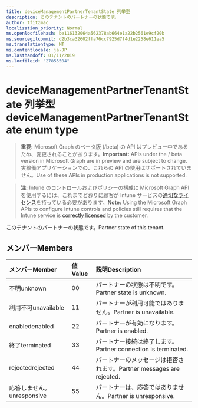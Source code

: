 ```yaml
---
title: deviceManagementPartnerTenantState 列挙型
description: このテナントのパートナーの状態です。
author: tfitzmac
localization_priority: Normal
ms.openlocfilehash: be116132064a562378ab664e1a22b2561e9cf20b
ms.sourcegitcommit: d2b3ca32602ffa76cc7925d7f4d1e2258e611ea5
ms.translationtype: MT
ms.contentlocale: ja-JP
ms.lasthandoff: 01/11/2019
ms.locfileid: "27855504"
---
```

# <a name="devicemanagementpartnertenantstate-enum-type"></a><span data-ttu-id="fcf6e-103">deviceManagementPartnerTenantState 列挙型</span><span class="sxs-lookup"><span data-stu-id="fcf6e-103">deviceManagementPartnerTenantState enum type</span></span>

> <span data-ttu-id="fcf6e-104">**重要:** Microsoft Graph のベータ版 (/beta) の API はプレビュー中であるため、変更されることがあります。</span><span class="sxs-lookup"><span data-stu-id="fcf6e-104">**Important:** APIs under the / beta version in Microsoft Graph are in preview and are subject to change.</span></span> <span data-ttu-id="fcf6e-105">実稼働アプリケーションでの、これらの API の使用はサポートされていません。</span><span class="sxs-lookup"><span data-stu-id="fcf6e-105">Use of these APIs in production applications is not supported.</span></span>

> <span data-ttu-id="fcf6e-106">**注:** Intune のコントロールおよびポリシーの構成に Microsoft Graph API を使用するには、これまでどおりに顧客が Intune サービスの[適切なライセンス](https://go.microsoft.com/fwlink/?linkid=839381)を持っている必要があります。</span><span class="sxs-lookup"><span data-stu-id="fcf6e-106">**Note:** Using the Microsoft Graph APIs to configure Intune controls and policies still requires that the Intune service is [correctly licensed](https://go.microsoft.com/fwlink/?linkid=839381) by the customer.</span></span>

<span data-ttu-id="fcf6e-107">このテナントのパートナーの状態です。</span><span class="sxs-lookup"><span data-stu-id="fcf6e-107">Partner state of this tenant.</span></span>
## <a name="members"></a><span data-ttu-id="fcf6e-108">メンバー</span><span class="sxs-lookup"><span data-stu-id="fcf6e-108">Members</span></span>
|<span data-ttu-id="fcf6e-109">メンバー</span><span class="sxs-lookup"><span data-stu-id="fcf6e-109">Member</span></span>|<span data-ttu-id="fcf6e-110">値</span><span class="sxs-lookup"><span data-stu-id="fcf6e-110">Value</span></span>|<span data-ttu-id="fcf6e-111">説明</span><span class="sxs-lookup"><span data-stu-id="fcf6e-111">Description</span></span>|
|:---|:---|:---|
|<span data-ttu-id="fcf6e-112">不明</span><span class="sxs-lookup"><span data-stu-id="fcf6e-112">unknown</span></span>|<span data-ttu-id="fcf6e-113">0</span><span class="sxs-lookup"><span data-stu-id="fcf6e-113">0</span></span>|<span data-ttu-id="fcf6e-114">パートナーの状態は不明です。</span><span class="sxs-lookup"><span data-stu-id="fcf6e-114">Partner state is unknown.</span></span>|
|<span data-ttu-id="fcf6e-115">利用不可</span><span class="sxs-lookup"><span data-stu-id="fcf6e-115">unavailable</span></span>|<span data-ttu-id="fcf6e-116">1</span><span class="sxs-lookup"><span data-stu-id="fcf6e-116">1</span></span>|<span data-ttu-id="fcf6e-117">パートナーが利用可能ではありません。</span><span class="sxs-lookup"><span data-stu-id="fcf6e-117">Partner is unavailable.</span></span>|
|<span data-ttu-id="fcf6e-118">enabled</span><span class="sxs-lookup"><span data-stu-id="fcf6e-118">enabled</span></span>|<span data-ttu-id="fcf6e-119">2</span><span class="sxs-lookup"><span data-stu-id="fcf6e-119">2</span></span>|<span data-ttu-id="fcf6e-120">パートナーが有効になります。</span><span class="sxs-lookup"><span data-stu-id="fcf6e-120">Partner is enabled.</span></span>|
|<span data-ttu-id="fcf6e-121">終了</span><span class="sxs-lookup"><span data-stu-id="fcf6e-121">terminated</span></span>|<span data-ttu-id="fcf6e-122">3</span><span class="sxs-lookup"><span data-stu-id="fcf6e-122">3</span></span>|<span data-ttu-id="fcf6e-123">パートナー接続は終了します。</span><span class="sxs-lookup"><span data-stu-id="fcf6e-123">Partner connection is terminated.</span></span>|
|<span data-ttu-id="fcf6e-124">rejected</span><span class="sxs-lookup"><span data-stu-id="fcf6e-124">rejected</span></span>|<span data-ttu-id="fcf6e-125">4</span><span class="sxs-lookup"><span data-stu-id="fcf6e-125">4</span></span>|<span data-ttu-id="fcf6e-126">パートナーのメッセージは拒否されます。</span><span class="sxs-lookup"><span data-stu-id="fcf6e-126">Partner messages are rejected.</span></span>|
|<span data-ttu-id="fcf6e-127">応答しません。</span><span class="sxs-lookup"><span data-stu-id="fcf6e-127">unresponsive</span></span>|<span data-ttu-id="fcf6e-128">5</span><span class="sxs-lookup"><span data-stu-id="fcf6e-128">5</span></span>|<span data-ttu-id="fcf6e-129">パートナーは、応答ではありません。</span><span class="sxs-lookup"><span data-stu-id="fcf6e-129">Partner is unresponsive.</span></span>|





